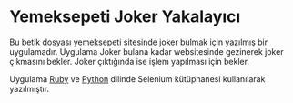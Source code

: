 # Yemeksepeti Joker Yakalayıcı

Bu betik dosyası yemeksepeti sitesinde joker bulmak için yazılmış bir uygulamadır. Uygulama Joker bulana kadar websitesinde gezinerek joker çıkmasını bekler. Joker çıktığında ise işlem yapılması için bekler.

Uygulama [Ruby](https://github.com/ajiybanesij/yemeksepeti_joker/tree/master/ruby) ve [Python](https://github.com/ajiybanesij/yemeksepeti_joker/tree/master/python) dilinde Selenium kütüphanesi kullanılarak yazılmıştır.
